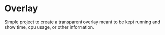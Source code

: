 # Overlay
Simple project to create a transparent overlay meant to be kept running and show time, cpu usage, or other information.
